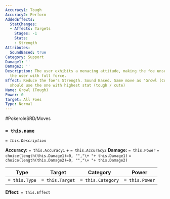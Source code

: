 ```yaml
---
Accuracy1: Tough
Accuracy2: Perform
AddedEffects:
  StatChanges:
  - Affects: Targets
    Stages: -1
    Stats:
    - Strength
Attributes:
  SoundBased: true
Category: Support
Damage1: ''
Damage2: ''
Description: The user exhibits a menacing attitude, making the foe unsure about attacking
  the user with full force.
Effect: Reduce the foe's Strength. Sound Based. Same move as "Growl (Cute)", the user
  should use the one with highest stat (tough / cute)
Name: Growl (Tough)
Power: 0
Target: All Foes
Type: Normal
---
```


#PokeroleSRD/Moves

### `= this.name`
*`= this.Description`*

**Accuracy:** `= this.Accuracy1` + `= this.Accuracy2`
**Damage:** `= this.Power` `= choice(length(this.Damage1)=0, "","\+ "+ this.Damage1)` `= choice(length(this.Damage2)=0, "","\+ "+ this.Damage2)`

| Type          | Target          | Category          | Power          |
| ------------- | --------------- | ----------------  | -------------- |
| `= this.Type` | `= this.Target` | `= this.Category` | `= this.Power` | 

**Effect:** `= this.Effect`